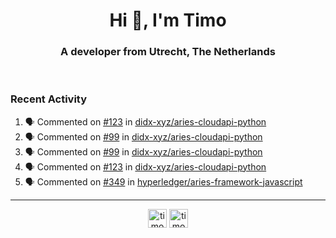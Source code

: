 <h1 align="center">Hi 👋, I'm Timo</h1>
<h3 align="center">A developer from Utrecht, The Netherlands</h3>
<br/>
<!-- https://github.com/rahuldkjain/github-profile-readme-generator --!>

<!--  <p align="left"><img src="https://github-readme-stats.vercel.app/api?username=timoglastra&show_icons=true&count_private=true&" alt="timoglastra" /></p> --!>

<!--
Github language stats
<p align="left"><img src="https://github-readme-stats.vercel.app/api/top-langs/?username=timoglastra&layout=compact" alt="timoglastra" /><p>
-->

<!-- Codestats language stats -->
<!-- <p align="left"><img src="https://codestats-readme.vercel.app/api/top-langs/?username=timoglastra&layout=compact&language_count=12" alt="timoglastra" /><p>    --!>
  
<h3>Recent Activity</h3>

<!--START_SECTION:activity-->
1. 🗣 Commented on [#123](https://github.com/didx-xyz/aries-cloudapi-python/issues/123) in [didx-xyz/aries-cloudapi-python](https://github.com/didx-xyz/aries-cloudapi-python)
2. 🗣 Commented on [#99](https://github.com/didx-xyz/aries-cloudapi-python/issues/99) in [didx-xyz/aries-cloudapi-python](https://github.com/didx-xyz/aries-cloudapi-python)
3. 🗣 Commented on [#99](https://github.com/didx-xyz/aries-cloudapi-python/issues/99) in [didx-xyz/aries-cloudapi-python](https://github.com/didx-xyz/aries-cloudapi-python)
4. 🗣 Commented on [#123](https://github.com/didx-xyz/aries-cloudapi-python/issues/123) in [didx-xyz/aries-cloudapi-python](https://github.com/didx-xyz/aries-cloudapi-python)
5. 🗣 Commented on [#349](https://github.com/hyperledger/aries-framework-javascript/issues/349) in [hyperledger/aries-framework-javascript](https://github.com/hyperledger/aries-framework-javascript)
<!--END_SECTION:activity-->

---

<p align="center">
<a href="https://twitter.com/timoglastra" target="blank"><img align="center" src="https://cdn.jsdelivr.net/npm/simple-icons@3.0.1/icons/twitter.svg" alt="timoglastra" height="30" width="30" /></a>
<a href="https://linkedin.com/in/timoglastra" target="blank"><img align="center" src="https://cdn.jsdelivr.net/npm/simple-icons@3.0.1/icons/linkedin.svg" alt="timoglastra" height="30" width="30" /></a>
</p>



